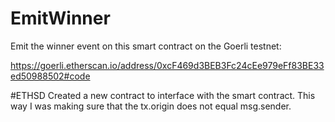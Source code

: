 # EmitWinner

Emit the winner event on this smart contract on the Goerli testnet: 

https://goerli.etherscan.io/address/0xcF469d3BEB3Fc24cEe979eFf83BE33ed50988502#code

#ETHSD
Created a new contract to interface with the smart contract. This way I was making sure that the tx.origin does not equal msg.sender.

